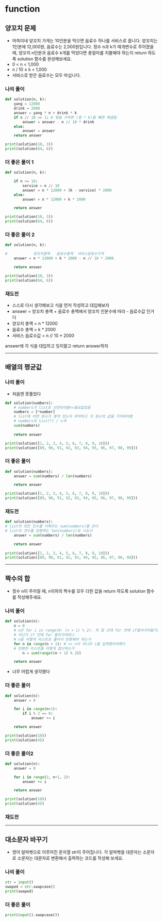 # function

## 양꼬치 문제
- 머쓱이네 양꼬치 가게는 10인분을 먹으면 음료수 하나를 서비스로 줍니다. 양꼬치는 1인분에 12,000원, 음료수는 2,000원입니다. 정수 n과 k가 매개변수로 주어졌을 때, 양꼬치 n인분과 음료수 k개를 먹었다면 총얼마를 지불해야 하는지 return 하도록 solution 함수를 완성해보세요.
- 0 < n < 1,000
- n / 10 ≤ k < 1,000
- 서비스로 받은 음료수는 모두 마십니다.

### 나의 풀이
```python
def solution(n, k):
    yang = 12000
    drink = 2000
    answer = yang * n + drink * k
    if n // 10 >= 1: # 몫을 구하면 (몫 * k)를 빼면 해결됨
        answer = answer - n // 10 * drink
    else:
        answer = answer
    return answer

print(solution(10, 3))
print(solution(64, 6))
```
### 더 좋은 풀이 1
```python
def solution(n, k):

    if n >= 10:
        service = n // 10
        answer = n * 12000 + (k - service) * 2000
    else:
        answer = n * 12000 + k * 2000

    return answer

print(solution(10, 3))
print(solution(64, 6))
```
### 더 좋은 풀이 2
```python
def solution(n, k):

#            양꼬치총액   음료수총액  서비스음료수가격
    answer = n * 12000 + k * 2000 - n // 10 * 2000

    return answer

print(solution(10, 3))
print(solution(64, 6))
```

### 재도전
- 스스로 다시 생각해보고 식을 먼저 작성하고 대입해보자
- answer = 양꼬치 총액 + 음료수 총액에서 양꼬치 인분수에 따라 - 음료수값 인거다
- 양꼬치 총액 = n * 12000
- 음료수 총액 = k * 2000
- 서비스 음료수값 = n // 10 * 2000

answer에 각 식을 대입하고 잊지말고 return answer하자

---
## 배열의 평균값

### 나의 풀이
- 처음엔 못풀었다
```python
def solution(numbers):
    # numbers가 list로 선언되야함<<필요없었음
    numbers = [*number]
    # list에 어떤 원소가 몇개 있는지 파악하고 각 원소의 값을 가져와야함
    # numbers의 list[*] / n개
    sum(numbers)
    
    return answer

print(solution([1, 2, 3, 4, 5, 6, 7, 8, 9, 10]))
print(solution([89, 90, 91, 92, 93, 94, 95, 96, 97, 98, 99]))
```

### 더 좋은 풀이
```python
def solution(numbers):
    answer = sum(numbers) / len(numbers)

    return answer

print(solution([1, 2, 3, 4, 5, 6, 7, 8, 9, 10]))
print(solution([89, 90, 91, 92, 93, 94, 95, 96, 97, 98, 99]))
```

### 재도전
```python
def solution(numbers):
# list의 모든 인수를 더해주는 sum(numbers)를 쓴다
# list의 갯수를 반환하는 len(numbers)로 나눈다
    answer = sum(numbers) / len(numbers)

    return answer
    
print(solution([1, 2, 3, 4, 5, 6, 7, 8, 9, 10]))
print(solution([89, 90, 91, 92, 93, 94, 95, 96, 97, 98, 99]))
```

---
## 짝수의 합
- 정수 n이 주어질 때, n이하의 짝수를 모두 더한 값을 return 하도록 solution 함수를 작성해주세요.

### 나의 풀이
```python
def solution(n):
    n = 0
    # n은 for i in range(0: (n + 1) % 2): 의 합 근데 for 안에 if들어가야될거같음
    # 아닌가 if 안에 for 들어가야되나
    # n을 어떻게 리스트로 풀어서 반환해야 하는가
    for n in range(n + 1): # << n이 아니라 i를 입력했어야햇다
    # 반환한 리스트를 어떻게 합산하는가
        n = sum(range((n + 1) % 2))

    return answer
```
- 너무 어렵게 생각했다

### 더 좋은 풀이
```python
def solution(n):
    answer = 0

    for i in range(n+1):
        if i % 2 == 0:
            answer += i

    return answer

print(solution(10))
print(solution(4))
```

### 더 좋은 풀이2
```python
def solution(n):
    answer = 0

    for i in range(2, n+1, 2):
        answer += i

    return answer

print(solution(10))
print(solution(4))
```
### 재도전


---
## 대소문자 바꾸기
- 영어 알파벳으로 이루어진 문자열 str이 주어집니다. 각 알파벳을 대문자는 소문자로 소문자는 대문자로 변환해서 출력하는 코드를 작성해 보세요.

### 나의 풀이
```py
str = input()
swaped = str.swapcase()
print(swaped)
```

### 더 좋은 풀이
```py
print(input().swapcase())
```